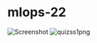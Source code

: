 # mlops-22
![Screenshot](https://user-images.githubusercontent.com/111554606/186914421-95af6a2b-0fb6-44f0-b933-7dfab5da05c7.png)
![quizss1png](https://user-images.githubusercontent.com/111554606/187059199-ffa3545b-3c0c-41db-88d2-593d80f21c69.png)
